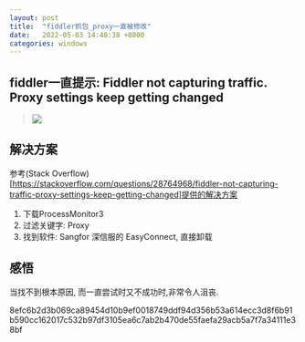 ```yaml
---
layout: post
title:  "fiddler抓包_proxy一直被修改"
date:   2022-05-03 14:48:38 +0800
categories: windows
---
```


## fiddler一直提示: Fiddler not capturing traffic. Proxy settings keep getting changed

> ![](/assets/fiddler抓包_proxy一直被修改/1.png)

## 解决方案

参考(Stack Overflow)[https://stackoverflow.com/questions/28764968/fiddler-not-capturing-traffic-proxy-settings-keep-getting-changed]提供的解决方案

1. 下载ProcessMonitor3
2. 过滤关键字: Proxy
3. 找到软件: Sangfor 深信服的 EasyConnect, 直接卸载

## 感悟

当找不到根本原因, 而一直尝试时又不成功时,非常令人沮丧.

8efc6b2d3b069ca89454d10b9ef0018749ddf94d356b53a614ecc3d8f6b91b590cc162017c532b97df3105ea6c7ab2b470de55faefa29acb5a7f7a34111e38bf